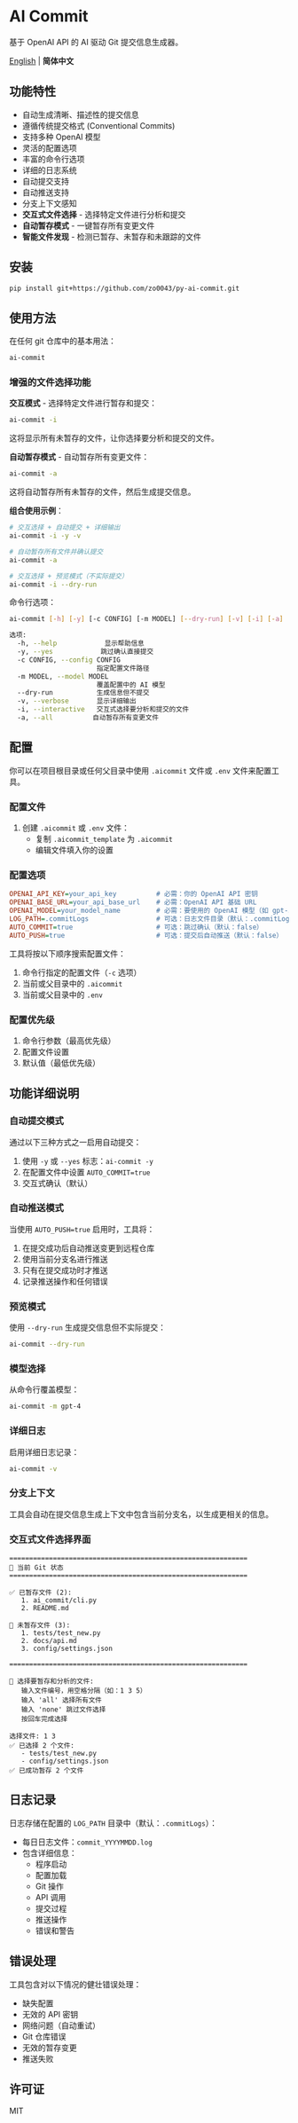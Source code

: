 # AI Commit

基于 OpenAI API 的 AI 驱动 Git 提交信息生成器。

[English](README.md) | **简体中文**

## 功能特性

- 自动生成清晰、描述性的提交信息
- 遵循传统提交格式 (Conventional Commits)
- 支持多种 OpenAI 模型
- 灵活的配置选项
- 丰富的命令行选项
- 详细的日志系统
- 自动提交支持
- 自动推送支持
- 分支上下文感知
- **交互式文件选择** - 选择特定文件进行分析和提交
- **自动暂存模式** - 一键暂存所有变更文件
- **智能文件发现** - 检测已暂存、未暂存和未跟踪的文件

## 安装

```bash
pip install git+https://github.com/zo0043/py-ai-commit.git
```

## 使用方法

在任何 git 仓库中的基本用法：

```bash
ai-commit
```

### 增强的文件选择功能

**交互模式** - 选择特定文件进行暂存和提交：
```bash
ai-commit -i
```
这将显示所有未暂存的文件，让你选择要分析和提交的文件。

**自动暂存模式** - 自动暂存所有变更文件：
```bash
ai-commit -a
```
这将自动暂存所有未暂存的文件，然后生成提交信息。

**组合使用示例**：
```bash
# 交互选择 + 自动提交 + 详细输出
ai-commit -i -y -v

# 自动暂存所有文件并确认提交
ai-commit -a

# 交互选择 + 预览模式（不实际提交）
ai-commit -i --dry-run
```

命令行选项：

```bash
ai-commit [-h] [-y] [-c CONFIG] [-m MODEL] [--dry-run] [-v] [-i] [-a]

选项:
  -h, --help            显示帮助信息
  -y, --yes            跳过确认直接提交
  -c CONFIG, --config CONFIG
                      指定配置文件路径
  -m MODEL, --model MODEL
                      覆盖配置中的 AI 模型
  --dry-run           生成信息但不提交
  -v, --verbose       显示详细输出
  -i, --interactive   交互式选择要分析和提交的文件
  -a, --all          自动暂存所有变更文件
```

## 配置

你可以在项目根目录或任何父目录中使用 `.aicommit` 文件或 `.env` 文件来配置工具。

### 配置文件

1. 创建 `.aicommit` 或 `.env` 文件：
   - 复制 `.aicommit_template` 为 `.aicommit`
   - 编辑文件填入你的设置

### 配置选项

```ini
OPENAI_API_KEY=your_api_key          # 必需：你的 OpenAI API 密钥
OPENAI_BASE_URL=your_api_base_url    # 必需：OpenAI API 基础 URL
OPENAI_MODEL=your_model_name         # 必需：要使用的 OpenAI 模型（如 gpt-3.5-turbo）
LOG_PATH=.commitLogs                 # 可选：日志文件目录（默认：.commitLogs）
AUTO_COMMIT=true                     # 可选：跳过确认（默认：false）
AUTO_PUSH=true                       # 可选：提交后自动推送（默认：false）
```

工具将按以下顺序搜索配置文件：
1. 命令行指定的配置文件（`-c` 选项）
2. 当前或父目录中的 `.aicommit`
3. 当前或父目录中的 `.env`

### 配置优先级

1. 命令行参数（最高优先级）
2. 配置文件设置
3. 默认值（最低优先级）

## 功能详细说明

### 自动提交模式

通过以下三种方式之一启用自动提交：
1. 使用 `-y` 或 `--yes` 标志：`ai-commit -y`
2. 在配置文件中设置 `AUTO_COMMIT=true`
3. 交互式确认（默认）

### 自动推送模式

当使用 `AUTO_PUSH=true` 启用时，工具将：
1. 在提交成功后自动推送变更到远程仓库
2. 使用当前分支名进行推送
3. 只有在提交成功时才推送
4. 记录推送操作和任何错误

### 预览模式

使用 `--dry-run` 生成提交信息但不实际提交：
```bash
ai-commit --dry-run
```

### 模型选择

从命令行覆盖模型：
```bash
ai-commit -m gpt-4
```

### 详细日志

启用详细日志记录：
```bash
ai-commit -v
```

### 分支上下文

工具会自动在提交信息生成上下文中包含当前分支名，以生成更相关的信息。

### 交互式文件选择界面

```
============================================================
📁 当前 Git 状态
============================================================

✅ 已暂存文件 (2):
   1. ai_commit/cli.py
   2. README.md

📝 未暂存文件 (3):
   1. tests/test_new.py
   2. docs/api.md
   3. config/settings.json

============================================================

🎯 选择要暂存和分析的文件:
   输入文件编号，用空格分隔（如：1 3 5）
   输入 'all' 选择所有文件
   输入 'none' 跳过文件选择
   按回车完成选择

选择文件: 1 3
✅ 已选择 2 个文件:
   - tests/test_new.py
   - config/settings.json
✅ 已成功暂存 2 个文件
```

## 日志记录

日志存储在配置的 `LOG_PATH` 目录中（默认：`.commitLogs`）：
- 每日日志文件：`commit_YYYYMMDD.log`
- 包含详细信息：
  - 程序启动
  - 配置加载
  - Git 操作
  - API 调用
  - 提交过程
  - 推送操作
  - 错误和警告

## 错误处理

工具包含对以下情况的健壮错误处理：
- 缺失配置
- 无效的 API 密钥
- 网络问题（自动重试）
- Git 仓库错误
- 无效的暂存变更
- 推送失败

## 许可证

MIT
